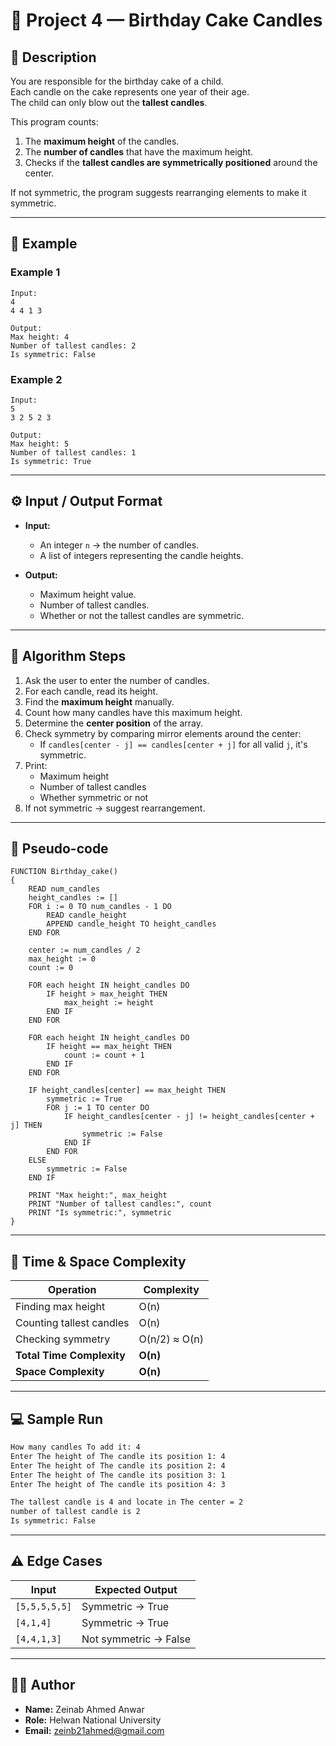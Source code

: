 # 🎂 Project 4 — Birthday Cake Candles

## 📖 Description
You are responsible for the birthday cake of a child.  
Each candle on the cake represents one year of their age.  
The child can only blow out the **tallest candles**.  

This program counts:
1. The **maximum height** of the candles.  
2. The **number of candles** that have the maximum height.  
3. Checks if the **tallest candles are symmetrically positioned** around the center.  

If not symmetric, the program suggests rearranging elements to make it symmetric.

---

## 🧠 Example

### Example 1
```
Input:
4
4 4 1 3

Output:
Max height: 4
Number of tallest candles: 2
Is symmetric: False
```

### Example 2
```
Input:
5
3 2 5 2 3

Output:
Max height: 5
Number of tallest candles: 1
Is symmetric: True
```

---

## ⚙️ Input / Output Format

- **Input:**
  - An integer `n` → the number of candles.
  - A list of integers representing the candle heights.

- **Output:**
  - Maximum height value.
  - Number of tallest candles.
  - Whether or not the tallest candles are symmetric.

---

## 🧩 Algorithm Steps

1. Ask the user to enter the number of candles.  
2. For each candle, read its height.  
3. Find the **maximum height** manually.  
4. Count how many candles have this maximum height.  
5. Determine the **center position** of the array.  
6. Check symmetry by comparing mirror elements around the center:
   - If `candles[center - j] == candles[center + j]` for all valid `j`, it's symmetric.
7. Print:
   - Maximum height
   - Number of tallest candles
   - Whether symmetric or not  
8. If not symmetric → suggest rearrangement.

---

## 🧾 Pseudo-code
```text
FUNCTION Birthday_cake()
{
    READ num_candles
    height_candles := []
    FOR i := 0 TO num_candles - 1 DO
        READ candle_height
        APPEND candle_height TO height_candles
    END FOR

    center := num_candles / 2
    max_height := 0
    count := 0

    FOR each height IN height_candles DO
        IF height > max_height THEN
            max_height := height
        END IF
    END FOR

    FOR each height IN height_candles DO
        IF height == max_height THEN
            count := count + 1
        END IF
    END FOR

    IF height_candles[center] == max_height THEN
        symmetric := True
        FOR j := 1 TO center DO
            IF height_candles[center - j] != height_candles[center + j] THEN
                symmetric := False
            END IF
        END FOR
    ELSE
        symmetric := False
    END IF

    PRINT "Max height:", max_height
    PRINT "Number of tallest candles:", count
    PRINT "Is symmetric:", symmetric
}
```

---

## 🧮 Time & Space Complexity

| Operation | Complexity |
|------------|-------------|
| Finding max height | O(n) |
| Counting tallest candles | O(n) |
| Checking symmetry | O(n/2) ≈ O(n) |
| **Total Time Complexity** | **O(n)** |
| **Space Complexity** | **O(n)** |

---

## 💻 Sample Run
```bash
How many candles To add it: 4
Enter The height of The candle its position 1: 4
Enter The height of The candle its position 2: 4
Enter The height of The candle its position 3: 1
Enter The height of The candle its position 4: 3

The tallest candle is 4 and locate in The center = 2
number of tallest candle is 2
Is symmetric: False
```

---

## ⚠️ Edge Cases
| Input | Expected Output |
|--------|----------------|
| `[5,5,5,5,5]` | Symmetric → True |
| `[4,1,4]` | Symmetric → True |
| `[4,4,1,3]` | Not symmetric → False |

---

## 👨‍💻 Author
- **Name:** Zeinab Ahmed Anwar
- **Role:** Helwan National University  
- **Email:** zeinb21ahmed@gmail.com
